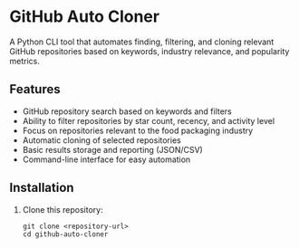 # GitHub Auto Cloner

A Python CLI tool that automates finding, filtering, and cloning relevant GitHub repositories based on keywords, industry relevance, and popularity metrics.

## Features

- GitHub repository search based on keywords and filters
- Ability to filter repositories by star count, recency, and activity level
- Focus on repositories relevant to the food packaging industry
- Automatic cloning of selected repositories
- Basic results storage and reporting (JSON/CSV)
- Command-line interface for easy automation

## Installation

1. Clone this repository:
   ```
   git clone <repository-url>
   cd github-auto-cloner
   